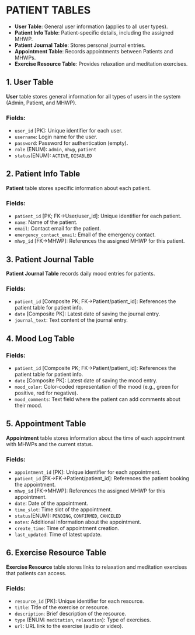 # PATIENT TABLES

- **User Table**: General user information (applies to all user types).
- **Patient Info Table**: Patient-specific details, including the assigned MHWP.
- **Patient Journal Table**: Stores personal journal entries.
- **Appointment Table**: Records appointments between Patients and MHWPs.
- **Exercise Resource Table**: Provides relaxation and meditation exercises.


## 1. **User Table**

**User** table stores general information for all types of users in the system (Admin, Patient, and MHWP). 

### Fields:

- `user_id` [PK]: Unique identifier for each user.
- `username`: Login name for the user.
- `password`: Password for authentication (empty).
- `role` (ENUM): `admin`, `mhwp`, `patient`
- `status`(ENUM): `ACTIVE`, `DISABLED`


## 2. **Patient Info Table**

**Patient** table stores specific information about each patient.

### Fields:

- `patient_id` [PK; FK->User/user_id]: Unique identifier for each patient.
- `name`: Name of the patient.
- `email`: Contact email for the patient.
- `emergency_contact_email`: Email of the emergency contact.
- `mhwp_id` [FK->MHWP]: References the assigned MHWP for this patient.


## 3. **Patient Journal Table**

**Patient Journal Table** records daily mood entries for patients. 

### Fields:

- `patient_id` [Composite PK; FK->Patient/patient_id]: References the patient table for patient info.
- `date` [Composite PK]: Latest date of saving the journal entry.
- `journal_text`: Text content of the journal entry.


## 4. **Mood Log Table**
### Fields:

- `patient_id` [Composite PK; FK->Patient/patient_id]: References the patient table for patient info.
- `date` [Composite PK]: Latest date of saving the mood entry.
- `mood_color`: Color-coded representation of the mood (e.g., green for positive, red for negative).
- `mood_comments`: Text field where the patient can add comments about their mood.


## 5. **Appointment Table**

**Appointment** table stores information about the time of each appointment with MHWPs and the current status.

### Fields:

- `appointment_id` [PK]: Unique identifier for each appointment.
- `patient_id` [FK->FK->Patient/patient_id]: References the patient booking the appointment.
- `mhwp_id` [FK->MHWP]: References the assigned MHWP for this appointment.
- `date`: Date of the appointment.
- `time_slot`: Time slot of the appointment.
- `status`(ENUM): `PENDING`, `CONFIRMED`, `CANCELED`
- `notes`: Additional information about the appointment.
- `create_time`: Time of appointment creation.
- `last_updated`: Time of latest update.


## 6. **Exercise Resource Table**

**Exercise Resource** table stores links to relaxation and meditation exercises that patients can access. 

### Fields:

- `resource_id` [PK]: Unique identifier for each resource.
- `title`: Title of the exercise or resource.
- `description`: Brief description of the resource.
- `type` (ENUM: `meditation`, `relaxation`): Type of exercises.
- `url`: URL link to the exercise (audio or video).
